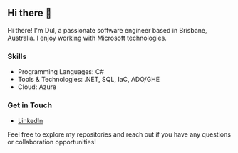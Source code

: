 ## Hi there 👋

Hi there! I'm Dul, a passionate software engineer based in Brisbane, Australia. I enjoy working with Microsoft technologies. 

### Skills
- Programming Languages: C#
- Tools & Technologies: .NET, SQL, IaC, ADO/GHE
- Cloud: Azure

### Get in Touch
- [LinkedIn](https://www.linkedin.com/in/dul-wimalatissa/)

Feel free to explore my repositories and reach out if you have any questions or collaboration opportunities!

<!--
**dwimalatissa/dwimalatissa** is a ✨ _special_ ✨ repository because its `README.md` (this file) appears on your GitHub profile.

Here are some ideas to get you started:

- 🔭 I’m currently working on ...
- 🌱 I’m currently learning ...
- 👯 I’m looking to collaborate on ...
- 🤔 I’m looking for help with ...
- 💬 Ask me about ...
- 📫 How to reach me: ...
- 😄 Pronouns: ...
- ⚡ Fun fact: ...
-->
